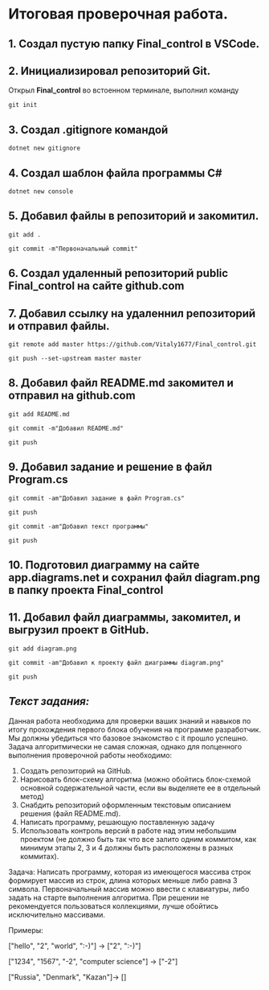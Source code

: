 # Итоговая проверочная работа.
## 1. Создал пустую папку **Final_control** в VSCode.
## 2. Инициализировал репозиторий Git.
Открыл **Final_control** во встоенном терминале, выполнил команду

`git init`

## 3. Создал .gitignore командой 

`dotnet new gitignore`

## 4. Создал шаблон файла программы C#

`dotnet new console`

## 5. Добавил файлы в репозиторий и закомитил.
`git add .`

`git commit -m"Первоначальный commit"`

## 6. Создал удаленный репозиторий public **Final_control** на сайте **github.com**

## 7. Добавил ссылку на удаленнил репозиторий и отправил файлы.

`git remote add master https://github.com/Vitaly1677/Final_control.git`

`git push --set-upstream master master`

## 8. Добавил файл README.md закомител и отправил на github.com

`git add README.md`

`git commit -m"Добавил README.md"`

`git push`

## 9. Добавил задание и решение в файл Program.cs

`git commit -am"Добавил задание в файл Program.cs"`

`git push`

`git commit -am"Добавил текст программы"`

`git push`

## 10. Подготовил диаграмму на сайте **app.diagrams.net** и сохранил файл **diagram.png** в папку проекта **Final_control**

## 11. Добавил файл диаграммы, закомител, и выгрузил проект в GitHub.

`git add diagram.png`

`git commit -am"Добавил к проекту файл диаграммы diagram.png"`

`git push`

## ***Текст задания:***
Данная работа необходима для проверки ваших знаний и навыков по итогу прохождения первого блока обучения на программе разработчик. Мы должны убедиться что базовое знакомство с it прошло успешно.
Задача алгоритмически не самая сложная, однако для полценного выполнения проверочной работы необходимо:
1. Создать репозиторий на GitHub.
2. Нарисовать блок-схему алгоритма (можно обойтись блок-схемой основной содержательной части, если вы выделяете ее в отдельный метод) 
3. Снабдить репозиторий оформленным текстовым описанием решения (файл README.md).
4. Написать программу, решающую поставленную задачу 
5. Использовать контроль версий в работе над этим небольшим проектом (не должно быть так что все залито одним коммитом, как минимум этапы 2, 3 и 4 должны быть расположены в разных коммитах).

Задача: Написать программу, которая из имеющегося массива строк формирует массив из строк, длина которых меньше либо равна 3 символа. Первоначальный массив можно ввести с клавиатуры, либо задать на старте выполнения алгоритма. При решении не рекомендуется пользоваться коллекциями, лучше обойтись исключительно массивами.

Примеры:

["hello", "2", "world", ":-)"] -> ["2", ":-)"]

["1234", "1567", "-2", "computer science"] -> ["-2"]

["Russia", "Denmark", "Kazan"]-> []